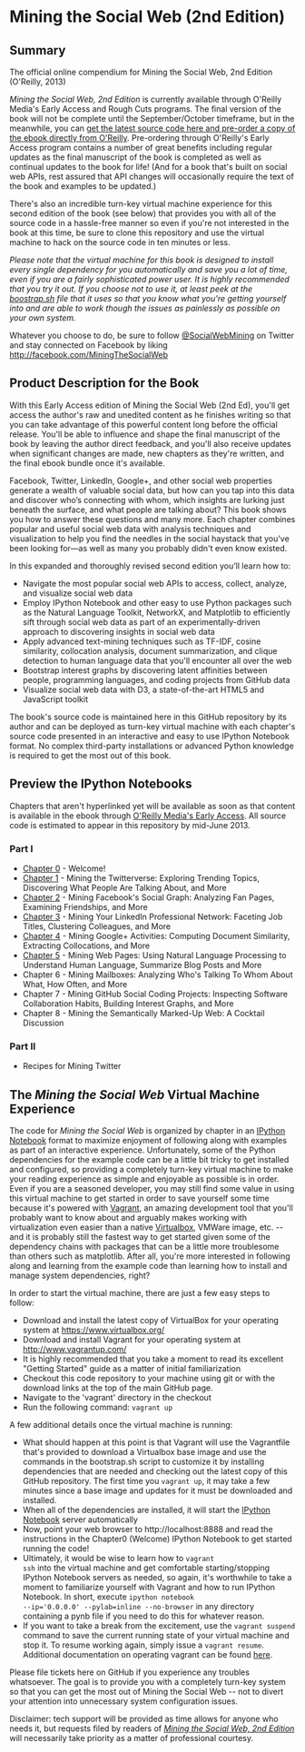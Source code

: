 Mining the Social Web (2nd Edition)
=================================

## Summary

The official online compendium for Mining the Social Web, 2nd Edition (O'Reilly, 2013)

_Mining the Social Web, 2nd Edition_ is currently available through O'Reilly Media's Early Access and Rough Cuts programs. The final version of the book will not be complete until the September/October timeframe, but in the meanwhile, you can [get the latest source code here and pre-order a copy of the ebook directly from O'Reilly](http://bit.ly/135dHfs). Pre-ordering through O'Reilly's Early Access program contains a number of great benefits including regular updates as the final manuscript of the book is completed as well as continual updates to the book for life! (And for a book that's built on social web APIs, rest assured that API changes will occasionally require the text of the book and examples to be updated.)

There's also an incredible turn-key virtual machine experience for this second edition of the book (see below) that provides you with all of the source code in a hassle-free manner so even if you're not interested in the book at this time, be sure to clone this repository and use the virtual machine to hack on the source code in ten minutes or less.

_Please note that the virtual machine for this book is designed to install every single dependency for you automatically and save you a lot of time, even if you are a fairly sophisticated power user. It is highly recommended that you try it out. If you choose not to use it, at least peek at the [boostrap.sh](https://github.com/ptwobrussell/Mining-the-Social-Web-2nd-Edition/blob/master/vagrant/bootstrap.sh) file that it uses so that you know what you're getting yourself into and are able to work though the issues as painlessly as possible on your own system._

Whatever you choose to do, be sure to follow [@SocialWebMining](http://twitter.com/socialwebmining) on Twitter and stay connected on Facebook by liking http://facebook.com/MiningTheSocialWeb

## Product Description for the Book

With this Early Access edition of Mining the Social Web (2nd Ed), you'll get access the author's raw and unedited content as he finishes writing so that you can take advantage of this powerful content long before the official release. You'll be able to influence and shape the final manuscript of the book by leaving the author direct feedback, and you'll also receive updates when significant changes are made, new chapters as they're written, and the final ebook bundle once it's available.

Facebook, Twitter, LinkedIn, Google+, and other social web properties generate a wealth of valuable social data, but how can you tap into this data and discover who’s connecting with whom, which insights are lurking just beneath the surface, and what people are talking about? This book shows you how to answer these questions and many more. Each chapter combines popular and useful social web data with analysis techniques and visualization to help you find the needles in the social haystack that you've been looking for—as well as many you probably didn't even know existed. 

In this expanded and thoroughly revised second edition you’ll learn how to:

* Navigate the most popular social web APIs to access, collect, analyze, and visualize social web data
* Employ IPython Notebook and other easy to use Python packages such as the Natural Language Toolkit, NetworkX, and Matplotlib to efficiently sift through social web data as part of an experimentally-driven approach to discovering insights in social web data
* Apply advanced text-mining techniques such as TF-IDF, cosine similarity, collocation analysis, document summarization, and clique detection to human language data that you'll encounter all over the web
* Bootstrap interest graphs by discovering latent affinities between people, programming languages, and coding projects from GitHub data
* Visualize social web data with D3, a state-of-the-art HTML5 and JavaScript toolkit

The book's source code is maintained here in this GitHub repository by its author and can be deployed as turn-key virtual machine with each chapter's source code presented in an interactive and easy to use IPython Notebook format. No complex third-party installations or advanced Python knowledge is required to get the most out of this book.

## Preview the IPython Notebooks

Chapters that aren't hyperlinked yet will be available as soon as that content is available in the ebook through [O'Reilly Media's Early Access](http://bit.ly/135dHfs). All source code is estimated to appear in this repository by mid-June 2013.

### Part I
* [Chapter 0](http://nbviewer.ipython.org/urls/raw.github.com/ptwobrussell/Mining-the-Social-Web-2nd-Edition/master/ipynb/Chapter0.ipynb) - Welcome!
* [Chapter 1](http://nbviewer.ipython.org/urls/raw.github.com/ptwobrussell/Mining-the-Social-Web-2nd-Edition/master/ipynb/Chapter1.ipynb) - Mining the Twitterverse: Exploring Trending Topics, Discovering What People Are Talking About, and More
* [Chapter 2](http://nbviewer.ipython.org/urls/raw.github.com/ptwobrussell/Mining-the-Social-Web-2nd-Edition/master/ipynb/Chapter2.ipynb) - Mining Facebook's Social Graph: Analyzing Fan Pages, Examining Friendships, and More
* [Chapter 3](http://nbviewer.ipython.org/urls/raw.github.com/ptwobrussell/Mining-the-Social-Web-2nd-Edition/master/ipynb/Chapter3.ipynb) - Mining Your LinkedIn Professional Network: Faceting Job Titles, Clustering Colleagues, and More
* [Chapter 4](http://nbviewer.ipython.org/urls/raw.github.com/ptwobrussell/Mining-the-Social-Web-2nd-Edition/master/ipynb/Chapter4.ipynb) - Mining Google+ Activities: Computing Document Similarity, Extracting Collocations, and More
* [Chapter 5](http://nbviewer.ipython.org/urls/raw.github.com/ptwobrussell/Mining-the-Social-Web-2nd-Edition/master/ipynb/Chapter5.ipynb) - Mining Web Pages: Using Natural Language Processing to Understand Human Language, Summarize Blog Posts and More
* Chapter 6 - Mining Mailboxes: Analyzing Who's Talking To Whom About What, How Often, and More
* Chapter 7 - Mining GitHub Social Coding Projects: Inspecting Software Collaboration Habits, Building Interest Graphs, and More
* Chapter 8 - Mining the Semantically Marked-Up Web: A Cocktail Discussion

### Part II 
* Recipes for Mining Twitter

## The _Mining the Social Web_ Virtual Machine Experience

The code for _Mining the Social Web_ is organized by chapter in an [IPython Notebook](http://ipython.org/notebook.html) format to maximize enjoyment of following along with examples as part of an interactive experience. Unfortunately, some of the Python dependencies for the example code can be a little bit tricky to get installed and configured, so providing a completely turn-key virtual machine to make your reading experience as simple and enjoyable as possible is in order. Even if you are a seasoned developer, you may still find some value in using this virtual machine to get started in order to save yourself some time because it's powered with [Vagrant](http://vagrantup.com/), an amazing development tool that you'll probably want to know about and arguably makes working with virtualization even easier than a native [Virtualbox](http://www.virtualbox.org/), VMWare image, etc. -- and it is probably still the fastest way to get started given some of the dependency chains with packages that can be a little more troublesome than others such as matplotlib. After all, you're more interested in following along and learning from the example code than learning how to install and manage system dependencies, right?

In order to start the virtual machine, there are just a few easy steps to follow:

* Download and install the latest copy of VirtualBox for your operating system at https://www.virtualbox.org/
* Download and install Vagrant for your operating system at http://www.vagrantup.com/
 * It is highly recommended that you take a moment to read its excellent "Getting Started" guide as a matter of initial familiarization
* Checkout this code repository to your machine using git or with the download links at the top of the main GitHub page.
* Navigate to the 'vagrant' directory in the checkout
* Run the following command: <code>vagrant up</code>

A few additional details once the virtual machine is running:

* What should happen at this point is that Vagrant will use the Vagrantfile that's provided to download a Virtualbox base image and use the commands in the bootstrap.sh script to customize it by installing dependencies that are needed and checking out the latest copy of this GitHub repository. The first time you <code>vagrant up</code>, it may take a few minutes since a base image and updates for it must be downloaded and installed.
* When all of the dependencies are installed, it will start the [IPython Notebook](http://ipython.org/notebook.html) server automatically
* Now, point your web browser to http://localhost:8888 and read the instructions in the Chapter0 (Welcome) IPython Notebook to get started running the code!
* Ultimately, it would be wise to learn how to <code>vagrant ssh</code> into the virtual machine and get comfortable starting/stopping IPython Notebook servers as needed, so again, it's worthwhile to take a moment to familiarize yourself with Vagrant and how to run IPython Notebook. In short, execute <code>ipython notebook --ip='0.0.0.0' --pylab=inline --no-browser</code> in any directory containing a pynb file if you need to do this for whatever reason.
* If you want to take a break from the excitement, use the <code>vagrant suspend</code> command to save the current running state of your virtual machine and stop it. To resume working again, simply issue a <code>vagrant resume</code>. Additional documentation on operating vagrant can be found [here](http://docs.vagrantup.com/v2/getting-started/teardown.html).

Please file tickets here on GitHub if you experience any troubles whatsoever. The goal is to provide you with a completely turn-key system so that you can get the most out of Mining the Social Web -- not to divert your attention into unnecessary system configuration issues. 

Disclaimer: tech support will be provided as time allows for anyone who needs it, but requests filed by readers of [_Mining the Social Web, 2nd Edition_](http://bit.ly/135dHfs) will necessarily take priority as a matter of professional courtesy.
